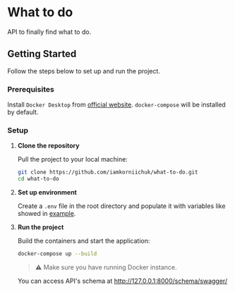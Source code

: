 # What to do

API to finally find what to do.

## Getting Started

Follow the steps below to set up and run the project.

### Prerequisites

Install `Docker Desktop` from [official website](https://www.docker.com/).
`docker-compose` will be installed by default.

### Setup

1. **Clone the repository**

   Pull the project to your local machine:

   ```sh
   git clone https://github.com/iamkorniichuk/what-to-do.git
   cd what-to-do
   ```

2. **Set up environment**

   Create a `.env` file in the root directory and populate it with variables like showed in [example](.env.example).

3. **Run the project**

   Build the containers and start the application:

   ```sh
   docker-compose up --build
   ```

   > :warning: Make sure you have running Docker instance.

   You can access API's schema at http://127.0.0.1:8000/schema/swagger/
